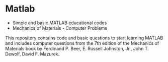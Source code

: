 # Matlab

- Simple and basic MATLAB educational codes
- Mechanics of Materials - Computer Problems


This repository contains code and basic questions to start learning MATLAB and includes computer questions from the 7th edition of the Mechanics of Materials book by Ferdinand P. Beer, E. Russell Johnston, Jr., John T. Dewolf, David F. Mazurek.
